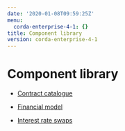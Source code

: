 ```yaml
---
date: '2020-01-08T09:59:25Z'
menu:
  corda-enterprise-4-1: {}
title: Component library
version: corda-enterprise-4-1
---
```



# Component library


* [Contract catalogue](contract-catalogue.md)

* [Financial model](financial-model.md)

* [Interest rate swaps](contract-irs.md)



